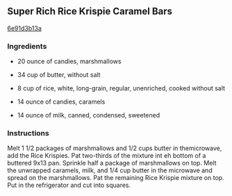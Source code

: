 ## Super Rich Rice Krispie Caramel Bars

[6e91d3b13a](http://www.food.com/recipe/super-rich-rice-krispie-caramel-bars-320168)

### Ingredients

 - 20 ounce of candies, marshmallows

 - 34 cup of butter, without salt

 - 8 cup of rice, white, long-grain, regular, unenriched, cooked without salt

 - 14 ounce of candies, caramels

 - 14 ounce of milk, canned, condensed, sweetened

### Instructions

Melt 1 1/2 packages of marshmallows and 1/2 cups butter in themicrowave, add the Rice Krispies. Pat two-thirds of the mixture int eh bottom of a buttered 9x13 pan. Sprinkle half a package of marshmallows on top. Melt the unwrapped caramels, milk, and 1/4 cup butter in the microwave and spread on the marshmallows. Pat the remaining Rice Krispie mixture on top. Put in the refrigerator and cut into squares.